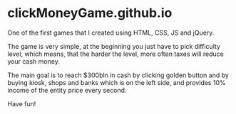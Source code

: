 # clickMoneyGame.github.io

One of the first games that I created using HTML, CSS, JS and jQuery. 

The game is very simple, at the beginning you just have to pick difficulty level, which means, that the harder the level, more often taxes will reduce your cash money.

The main goal is to reach $300bln in cash by clicking golden button and by buying kiosk, shops and banks which is on the left side, and provides 10% income of the entity price every second.

Have fun!
